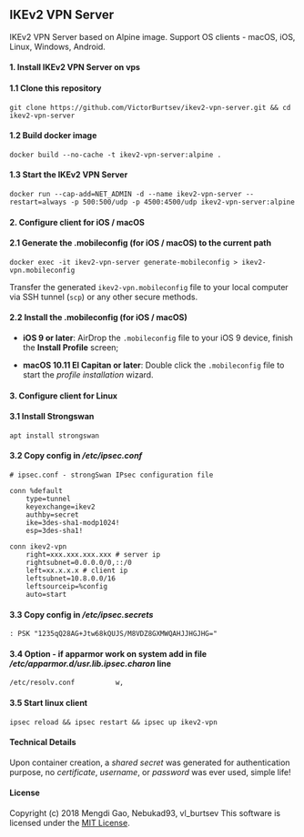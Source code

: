 ## IKEv2 VPN Server

IKEv2 VPN Server based on Alpine image. Support OS clients - macOS, iOS, Linux, Windows, Android.

#### 1. Install IKEv2 VPN Server on vps

#### 1.1 Clone this repository

    git clone https://github.com/VictorBurtsev/ikev2-vpn-server.git && cd ikev2-vpn-server

#### 1.2 Build docker image

    docker build --no-cache -t ikev2-vpn-server:alpine .

#### 1.3 Start the IKEv2 VPN Server

    docker run --cap-add=NET_ADMIN -d --name ikev2-vpn-server --restart=always -p 500:500/udp -p 4500:4500/udp ikev2-vpn-server:alpine

#### 2. Configure client for iOS / macOS

#### 2.1 Generate the .mobileconfig (for iOS / macOS) to the current path

    docker exec -it ikev2-vpn-server generate-mobileconfig > ikev2-vpn.mobileconfig

Transfer the generated `ikev2-vpn.mobileconfig` file to your local computer via SSH tunnel (`scp`) or any other secure methods.

#### 2.2 Install the .mobileconfig (for iOS / macOS)

- **iOS 9 or later**: AirDrop the `.mobileconfig` file to your iOS 9 device, finish the **Install Profile** screen;

- **macOS 10.11 El Capitan or later**: Double click the `.mobileconfig` file to start the *profile installation* wizard.

#### 3. Configure client for Linux

#### 3.1 Install Strongswan

    apt install strongswan

#### 3.2 Copy config in */etc/ipsec.conf*

    # ipsec.conf - strongSwan IPsec configuration file
    
    conn %default
        type=tunnel
        keyexchange=ikev2
        authby=secret
        ike=3des-sha1-modp1024!
        esp=3des-sha1!
        
    conn ikev2-vpn
        right=xxx.xxx.xxx.xxx # server ip 
        rightsubnet=0.0.0.0/0,::/0
        left=xx.x.x.x # client ip
        leftsubnet=10.8.0.0/16
        leftsourceip=%config
        auto=start

#### 3.3 Copy config in */etc/ipsec.secrets*

    : PSK "1235qQ28AG+Jtw68kQUJS/M8VDZ8GXMWQAHJJHGJHG="

#### 3.4 Option - if apparmor work on system add in file */etc/apparmor.d/usr.lib.ipsec.charon* line

    /etc/resolv.conf          w,

#### 3.5 Start linux client

    ipsec reload && ipsec restart && ipsec up ikev2-vpn

#### Technical Details

Upon container creation, a *shared secret* was generated for authentication purpose, no *certificate*, *username*, or *password* was ever used, simple life!

#### License

Copyright (c) 2018 Mengdi Gao, Nebukad93, vl_burtsev  This software is licensed under the [MIT License](LICENSE).
